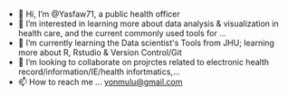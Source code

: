 - 👋 Hi, I’m @Yasfaw71, a public health officer
- 👀 I’m interested in learning more about data analysis & visualization in health care, and the current commonly used tools for ...
- 🌱 I’m currently learning the Data scientist's Tools from JHU; learning more about R, Rstudio & Version Control/Git
- 💞️ I’m looking to collaborate on projrctes related to electronic health record/information/IE/health infortmatics,...  
- 📫 How to reach me ... yonmulu@gmail.com

<!---
Yasfaw71/Yasfaw71 is a ✨ special ✨ repository because its `README.md` (this file) appears on your GitHub profile.
You can click the Preview link to take a look at your changes.
--->

